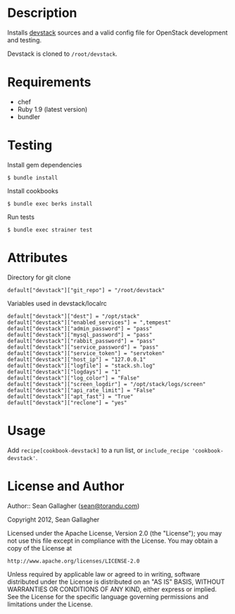 Description
===========
Installs [devstack](http://devstack.org/) sources and a valid config file for
OpenStack development and testing.

Devstack is cloned to `/root/devstack`.

Requirements
============
* chef
* Ruby 1.9 (latest version)
* bundler

Testing
========
Install gem dependencies
 
    $ bundle install
 
Install cookbooks
 
    $ bundle exec berks install
 
Run tests
 
    $ bundle exec strainer test

Attributes
==========

Directory for git clone

    default["devstack"]["git_repo"] = "/root/devstack"

Variables used in devstack/localrc

    default["devstack"]["dest"] = "/opt/stack"
    default["devstack"]["enabled_services"] = ",tempest"
    default["devstack"]["admin_password"] = "pass"
    default["devstack"]["mysql_password"] = "pass"
    default["devstack"]["rabbit_password"] = "pass"
    default["devstack"]["service_password"] = "pass"
    default["devstack"]["service_token"] = "servtoken"
    default["devstack"]["host_ip"] = "127.0.0.1"
    default["devstack"]["logfile"] = "stack.sh.log"
    default["devstack"]["logdays"] = "1"
    default["devstack"]["log_color"] = "False"
    default["devstack"]["screen_logdir"] = "/opt/stack/logs/screen"
    default["devstack"]["api_rate_limit"] = "False"
    default["devstack"]["apt_fast"] = "True"
    default["devstack"]["reclone"] = "yes"

Usage
=====
Add `recipe[cookbook-devstack]` to a run list, or `include_recipe
'cookbook-devstack'`.

License and Author
==================

Author:: Sean Gallagher (<sean@torandu.com>)

Copyright 2012, Sean Gallagher

Licensed under the Apache License, Version 2.0 (the "License");
you may not use this file except in compliance with the License.
You may obtain a copy of the License at

    http://www.apache.org/licenses/LICENSE-2.0

Unless required by applicable law or agreed to in writing, software
distributed under the License is distributed on an "AS IS" BASIS,
WITHOUT WARRANTIES OR CONDITIONS OF ANY KIND, either express or implied.
See the License for the specific language governing permissions and
limitations under the License.
